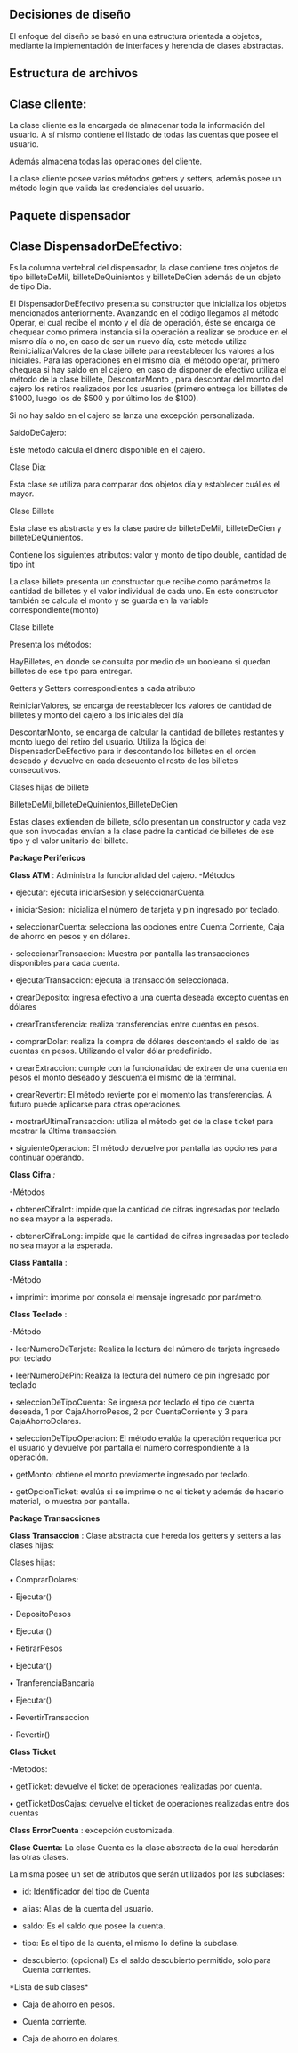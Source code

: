 ## Decisiones de diseño

El enfoque del diseño se basó en una estructura orientada a objetos, mediante la implementación de interfaces y herencia de clases abstractas.

## Estructura de archivos

## Clase cliente:

La clase cliente es la encargada de almacenar toda la información del usuario. A sí mismo contiene el listado de todas las cuentas que posee el usuario.

Además almacena todas las operaciones del cliente.

La clase cliente posee varios métodos getters y setters, además posee un método login que valida las credenciales del usuario.

## Paquete dispensador

## Clase DispensadorDeEfectivo:

Es la columna vertebral del dispensador, la clase contiene tres objetos de tipo billeteDeMil, billeteDeQuinientos y billeteDeCien además de un objeto de tipo Dia.

El DispensadorDeEfectivo presenta su constructor que inicializa los objetos mencionados anteriormente. Avanzando en el código llegamos al método Operar, el cual recibe el monto y el día de operación, éste se encarga de chequear como primera instancia si la operación a realizar se produce en el mismo día o no, en caso de ser un nuevo día, este método utiliza ReinicializarValores de la clase billete para reestablecer los valores a los iniciales. Para las operaciones en el mismo día, el método operar, primero chequea si hay saldo en el cajero, en caso de disponer de efectivo utiliza el método de la clase billete, DescontarMonto , para descontar del monto del cajero los retiros realizados por los usuarios (primero entrega los billetes de $1000, luego los de $500 y por último los de $100).

Si no hay saldo en el cajero se lanza una excepción personalizada.

SaldoDeCajero:

Éste método calcula el dinero disponible en el cajero.

Clase Dia:

Ésta clase se utiliza para comparar dos objetos día y establecer cuál es el mayor.

Clase Billete

Esta clase es abstracta y es la clase padre de billeteDeMil, billeteDeCien y billeteDeQuinientos.

Contiene los siguientes atributos: valor y monto de tipo double, cantidad de tipo int

La clase billete presenta un constructor que recibe como parámetros la cantidad de billetes y el valor individual de cada uno. En este constructor también se calcula el monto y se guarda en la variable correspondiente(monto)

Clase billete

Presenta los métodos:

HayBilletes, en donde se consulta por medio de un booleano si quedan billetes de ese tipo para entregar.

Getters y Setters correspondientes a cada atributo

ReiniciarValores, se encarga de reestablecer los valores de cantidad de billetes y monto del cajero a los iniciales del día

DescontarMonto, se encarga de calcular la cantidad de billetes restantes y monto luego del retiro del usuario. Utiliza la lógica del DispensadorDeEfectivo para ir descontando los billetes en el orden deseado y devuelve en cada descuento el resto de los billetes consecutivos.

Clases hijas de billete

BilleteDeMil,billeteDeQuinientos,BilleteDeCien

Éstas clases extienden de billete, sólo presentan un constructor y cada vez que son invocadas envían a la clase padre la cantidad de billetes de ese tipo y el valor unitario del billete.

**Package Perifericos**

**Class ATM** : Administra la funcionalidad del cajero.
 -Métodos

• ejecutar: ejecuta iniciarSesion y seleccionarCuenta.

• iniciarSesion: inicializa el número de tarjeta y pin ingresado por teclado.

• seleccionarCuenta: selecciona las opciones entre Cuenta Corriente, Caja de ahorro en pesos y en dólares.

• seleccionarTransaccion: Muestra por pantalla las transacciones disponibles para cada cuenta.

• ejecutarTransaccion: ejecuta la transacción seleccionada.

• crearDeposito: ingresa efectivo a una cuenta deseada excepto cuentas en dólares

• crearTransferencia: realiza transferencias entre cuentas en pesos.

• comprarDolar: realiza la compra de dólares descontando el saldo de las cuentas en pesos. Utilizando el valor dólar predefinido.

• crearExtraccion: cumple con la funcionalidad de extraer de una cuenta en pesos el monto deseado y descuenta el mismo de la terminal.

• crearRevertir: El método revierte por el momento las transferencias. A futuro puede aplicarse para otras operaciones.

• mostrarUltimaTransaccion: utiliza el método get de la clase ticket para mostrar la última transacción.

• siguienteOperacion: El método devuelve por pantalla las opciones para continuar operando.

**Class Cifra** _:_

-Métodos

• obtenerCifraInt: impide que la cantidad de cifras ingresadas por teclado no sea mayor a la esperada.

• obtenerCifraLong: impide que la cantidad de cifras ingresadas por teclado no sea mayor a la esperada.

**Class Pantalla** :

-Método

• imprimir: imprime por consola el mensaje ingresado por parámetro.

**Class Teclado** :

-Método

• leerNumeroDeTarjeta: Realiza la lectura del número de tarjeta ingresado por teclado

• leerNumeroDePin: Realiza la lectura del número de pin ingresado por teclado

• seleccionDeTipoCuenta: Se ingresa por teclado el tipo de cuenta deseada, 1 por CajaAhorroPesos, 2 por CuentaCorriente y 3 para CajaAhorroDolares.

• seleccionDeTipoOperacion: El método evalúa la operación requerida por el usuario y devuelve por pantalla el número correspondiente a la operación.

• getMonto: obtiene el monto previamente ingresado por teclado.

• getOpcionTicket: evalúa si se imprime o no el ticket y además de hacerlo material, lo muestra por pantalla.

**Package Transacciones**

**Class Transaccion** : Clase abstracta que hereda los getters y setters a las clases hijas:

Clases hijas:

• ComprarDolares:

• Ejecutar()

• DepositoPesos

• Ejecutar()

• RetirarPesos

• Ejecutar()

• TranferenciaBancaria

• Ejecutar()

• RevertirTransaccion

• Revertir()

**Class Ticket**

-Metodos:

• getTicket: devuelve el ticket de operaciones realizadas por cuenta.

• getTicketDosCajas: devuelve el ticket de operaciones realizadas entre dos cuentas

**Class ErrorCuenta** : excepción customizada.

**Clase Cuenta:** La clase Cuenta es la clase abstracta de la cual heredarán las otras clases.

La misma posee un set de atributos que serán utilizados por las subclases:

- id: Identificador del tipo de Cuenta

- alias: Alias de la cuenta del usuario.

- saldo: Es el saldo que posee la cuenta.

- tipo: Es el tipo de la cuenta, el mismo lo define la subclase.

- descubierto: (opcional) Es el saldo descubierto permitido, solo para Cuenta corrientes.

\*Lista de sub clases\*

- Caja de ahorro en pesos.

- Cuenta corriente.

- Caja de ahorro en dolares.